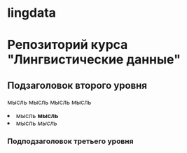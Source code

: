 # lingdata

<head>
  </head>
  <body>
<h1>  Репозиторий курса "Лингвистические данные" </h1>

<h2> Подзаголовок второго уровня </h2>
  
 <p> мысль мысль мысль мысль </p>

<u1> 
  <li> мысль <b> мысль </b>
  <li> мысль <i> мысль </i>
</u2>
    <h3> Подподзаголовок третьего уровня </h3>

</body>

